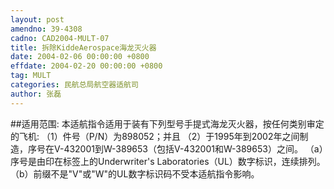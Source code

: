 ```yaml
---
layout: post
amendno: 39-4308
cadno: CAD2004-MULT-07
title: 拆除KiddeAerospace海龙灭火器
date: 2004-02-06 00:00:00 +0800
effdate: 2004-02-20 00:00:00 +0800
tag: MULT
categories: 民航总局航空器适航司
author: 张磊
---
```


##适用范围:
本适航指令适用于装有下列型号手提式海龙灭火器，按任何类别审定的飞机:
（1）件号（P/N）为898052；并且
（2）于1995年到2002年之间制造，序号在V-432001到W-389653（包括V-432001和W-389653）之间。
（a）序号是由印在标签上的Underwriter's Laboratories（UL）数字标识，连续排列。
（b）前缀不是"V"或"W"的UL数字标识码不受本适航指令影响。

